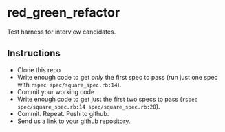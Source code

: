 # red_green_refactor
Test harness for interview candidates.

## Instructions

* Clone this repo
* Write enough code to get *only* the first spec to pass (run just one spec with `rspec spec/square_spec.rb:14`).
* Commit your working code
* Write  enough code to get just the first two specs to pass (`rspec spec/square_spec.rb:14 spec/square_spec.rb:28`).
* Commit. Repeat. Push to github.
* Send us a link to your github repository.

